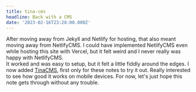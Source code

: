 ```yaml
---
title: tina-cms
headline: Back with a CMS
date: '2023-02-16T23:28:00.000Z'
---
```


After moving away from Jekyll and Netlify for hosting, that also meant moving away from NetlifyCMS. I could have implemented NetlifyCMS even while hosting this site with Vercel, but it felt weird and I never really was happy with NetlifyCMS.\
It worked and was easy to setup, but it felt a little fiddly around the edges. I now added [TinaCMS](https://tina.io/), first only for these notes to try it out. Really interested to see how good it works on mobile devices. For now, let's just hope this note gets through without any trouble.
